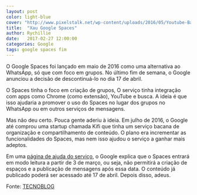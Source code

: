 ```yaml
---
layout: post
color: light-blue
cover: "http://www.pixelstalk.net/wp-content/uploads/2016/05/Youtube-Backgrounds-Pictures-Download.jpg"
title:  "Xau Google Spaces"
author: Rychillie
date:   2017-02-27 12:00:00
categories: Google
tags: google spaces fim
---
```

O Google Spaces foi lançado em maio de 2016 como uma alternativa ao WhatsApp, só que com foco em grupos. No último fim de semana, o Google anunciou a decisão de descontinuá-lo no dia 17 de abril.

O Spaces tinha o foco em criação de grupos, O serviço tinha integração com apps como Chrome (como extensão), YouTube e busca. A ideia é que isso ajudaria a promover o uso do Spaces no lugar dos grupos no WhatsApp ou em outros serviços de mensagens.

Mas não deu certo. Pouca gente aderiu à ideia. Em julho de 2016, o Google até comprou uma startup chamada Kifi que tinha um serviço bacana de organização e compartilhamento de conteúdo. O plano era incrementar as funcionalidades do Spaces, mas nem isso ajudou o serviço a ganhar mais adeptos.

Em uma <a href="https://support.google.com/spaces/answer/7326586?hl=pt&ref_topic=6392842">página de ajuda do serviço</a>, o Google explica que o Spaces entrará em modo leitura a partir de 3 de março, ou seja, não permitirá a criação de espaços e a publicação de mensagens após essa data. O conteúdo já publicado poderá ser acessado até 17 de abril. Depois disso, adeus.

Fonte: <a href="https://tecnoblog.net/209605/google-spaces-adeus/">TECNOBLOG</a>

<script async src="//pagead2.googlesyndication.com/pagead/js/adsbygoogle.js"></script>
<!-- Final_texto_okgnow -->
<ins class="adsbygoogle"
     style="display:block"
     data-ad-client="ca-pub-7837358846130941"
     data-ad-slot="9265933715"
     data-ad-format="auto"></ins>
<script>
(adsbygoogle = window.adsbygoogle || []).push({});
</script>
